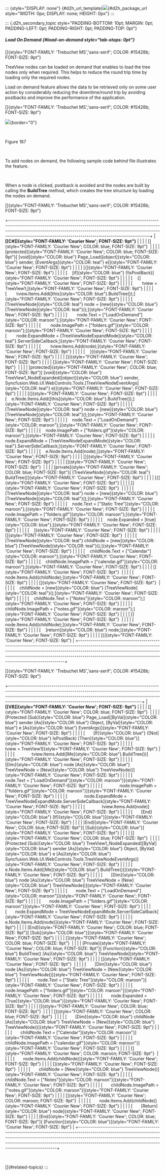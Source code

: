 ::: {style="DISPLAY: none"}
[](ms-xhelp:///?Id=d2h_url_template){#d2h_url_template}![](!package_url!){#d2h_package_url style="WIDTH: 0px; DISPLAY: none; HEIGHT: 0px"}
:::

::: {.d2h_secondary_topic style="PADDING-BOTTOM: 10pt; MARGIN: 0pt; PADDING-LEFT: 0pt; PADDING-RIGHT: 0pt; PADDING-TOP: 0pt"}
##### Load On Demand {#load-on-demand style="tab-stops: 0pt"}

[]{style="FONT-FAMILY: 'Trebuchet MS','sans-serif'; COLOR: #15428b; FONT-SIZE: 9pt"} 

TreeView nodes can be loaded on demand that enables to load the tree nodes only when required. This helps to reduce the round trip time by loading only the required nodes.

Load on demand feature allows the data to be retrieved only on some user action by considerably reducing the downtime/round trip by avoiding postbacks and improve the performance of the application.

[]{style="FONT-FAMILY: 'Trebuchet MS','sans-serif'; COLOR: #15428b; FONT-SIZE: 9pt"} 

![](ImagesExt/image72_286.jpg){border="0"}

 

Figure 187

 

To add nodes on demand, the following sample code behind file illustrates the feature.

 

When a node is clicked, postback is avoided and the nodes are built by calling the **BuildTree** method, which creates the tree structure by loading the nodes on demand.

[]{style="FONT-FAMILY: 'Trebuchet MS','sans-serif'; COLOR: #15428b; FONT-SIZE: 9pt"} 

+-----------------------------------------------------------------------------------------------------------------------------------------------------------------------------------------------------------------------------------------------------------------------------------------------------------------+
| **[\[C#\]]{style="FONT-FAMILY: 'Courier New'; FONT-SIZE: 9pt"}**                                                                                                                                                                                                                                                |
|                                                                                                                                                                                                                                                                                                                 |
| []{style="FONT-FAMILY: 'Courier New'; COLOR: blue; FONT-SIZE: 9pt"}                                                                                                                                                                                                                                             |
|                                                                                                                                                                                                                                                                                                                 |
| [protected]{style="FONT-FAMILY: 'Courier New'; COLOR: blue; FONT-SIZE: 9pt"}[ [void]{style="COLOR: blue"} Page_Load([object]{style="COLOR: blue"} sender, [EventArgs]{style="COLOR: teal"} e)]{style="FONT-FAMILY: 'Courier New'; FONT-SIZE: 9pt"}                                                              |
|                                                                                                                                                                                                                                                                                                                 |
| [{]{style="FONT-FAMILY: 'Courier New'; FONT-SIZE: 9pt"}                                                                                                                                                                                                                                                         |
|                                                                                                                                                                                                                                                                                                                 |
| [    [if]{style="COLOR: blue"} (!IsPostBack)]{style="FONT-FAMILY: 'Courier New'; FONT-SIZE: 9pt"}                                                                                                                                                                                                               |
|                                                                                                                                                                                                                                                                                                                 |
| [    {]{style="FONT-FAMILY: 'Courier New'; FONT-SIZE: 9pt"}                                                                                                                                                                                                                                                     |
|                                                                                                                                                                                                                                                                                                                 |
| [        tview = TreeView1;]{style="FONT-FAMILY: 'Courier New'; FONT-SIZE: 9pt"}                                                                                                                                                                                                                                |
|                                                                                                                                                                                                                                                                                                                 |
| [        tview.Items.Add([this]{style="COLOR: blue"}.BuildTree());]{style="FONT-FAMILY: 'Courier New'; FONT-SIZE: 9pt"}                                                                                                                                                                                         |
|                                                                                                                                                                                                                                                                                                                 |
| [        [TreeViewNode]{style="COLOR: teal"} node = [new]{style="COLOR: blue"} [TreeViewNode]{style="COLOR: teal"}();]{style="FONT-FAMILY: 'Courier New'; FONT-SIZE: 9pt"}                                                                                                                                      |
|                                                                                                                                                                                                                                                                                                                 |
| [        node.Text = [\"LoadOnDemand\"]{style="COLOR: maroon"};]{style="FONT-FAMILY: 'Courier New'; FONT-SIZE: 9pt"}                                                                                                                                                                                            |
|                                                                                                                                                                                                                                                                                                                 |
| [        node.ImagePath = [\"folders.gif\"]{style="COLOR: maroon"};]{style="FONT-FAMILY: 'Courier New'; FONT-SIZE: 9pt"}                                                                                                                                                                                        |
|                                                                                                                                                                                                                                                                                                                 |
| [        node.ExpandMode = [TreeViewNodeExpandMode]{style="COLOR: teal"}.ServerSideCallback;]{style="FONT-FAMILY: 'Courier New'; FONT-SIZE: 9pt"}                                                                                                                                                               |
|                                                                                                                                                                                                                                                                                                                 |
| [        tview.Items.Add(node);]{style="FONT-FAMILY: 'Courier New'; FONT-SIZE: 9pt"}                                                                                                                                                                                                                            |
|                                                                                                                                                                                                                                                                                                                 |
| [    }]{style="FONT-FAMILY: 'Courier New'; FONT-SIZE: 9pt"}                                                                                                                                                                                                                                                     |
|                                                                                                                                                                                                                                                                                                                 |
| [}]{style="FONT-FAMILY: 'Courier New'; FONT-SIZE: 9pt"}                                                                                                                                                                                                                                                         |
|                                                                                                                                                                                                                                                                                                                 |
| []{style="FONT-FAMILY: 'Courier New'; FONT-SIZE: 9pt"}                                                                                                                                                                                                                                                          |
|                                                                                                                                                                                                                                                                                                                 |
| [protected]{style="FONT-FAMILY: 'Courier New'; COLOR: blue; FONT-SIZE: 9pt"}[ [void]{style="COLOR: blue"} TreeView1_NodeExpanded([object]{style="COLOR: blue"} sender, Syncfusion.Web.UI.WebControls.Tools.[TreeViewNodeEventArgs]{style="COLOR: teal"} e)]{style="FONT-FAMILY: 'Courier New'; FONT-SIZE: 9pt"} |
|                                                                                                                                                                                                                                                                                                                 |
| [{]{style="FONT-FAMILY: 'Courier New'; FONT-SIZE: 9pt"}                                                                                                                                                                                                                                                         |
|                                                                                                                                                                                                                                                                                                                 |
| [    e.Node.Items.Add([this]{style="COLOR: blue"}.BuildTree());]{style="FONT-FAMILY: 'Courier New'; FONT-SIZE: 9pt"}                                                                                                                                                                                            |
|                                                                                                                                                                                                                                                                                                                 |
| [    [TreeViewNode]{style="COLOR: teal"} node = [new]{style="COLOR: blue"} [TreeViewNode]{style="COLOR: teal"}();]{style="FONT-FAMILY: 'Courier New'; FONT-SIZE: 9pt"}                                                                                                                                          |
|                                                                                                                                                                                                                                                                                                                 |
| [    node.Text = [\"LoadOnDemand\"]{style="COLOR: maroon"};]{style="FONT-FAMILY: 'Courier New'; FONT-SIZE: 9pt"}                                                                                                                                                                                                |
|                                                                                                                                                                                                                                                                                                                 |
| [    node.ImagePath = [\"folders.gif\"]{style="COLOR: maroon"};]{style="FONT-FAMILY: 'Courier New'; FONT-SIZE: 9pt"}                                                                                                                                                                                            |
|                                                                                                                                                                                                                                                                                                                 |
| [    node.ExpandMode = [TreeViewNodeExpandMode]{style="COLOR: teal"}.ServerSideCallback;]{style="FONT-FAMILY: 'Courier New'; FONT-SIZE: 9pt"}                                                                                                                                                                   |
|                                                                                                                                                                                                                                                                                                                 |
| [    e.Node.Items.Add(node);]{style="FONT-FAMILY: 'Courier New'; FONT-SIZE: 9pt"}                                                                                                                                                                                                                               |
|                                                                                                                                                                                                                                                                                                                 |
| [}]{style="FONT-FAMILY: 'Courier New'; FONT-SIZE: 9pt"}                                                                                                                                                                                                                                                         |
|                                                                                                                                                                                                                                                                                                                 |
| []{style="FONT-FAMILY: 'Courier New'; FONT-SIZE: 9pt"}                                                                                                                                                                                                                                                          |
|                                                                                                                                                                                                                                                                                                                 |
| [private]{style="FONT-FAMILY: 'Courier New'; COLOR: blue; FONT-SIZE: 9pt"}[ [TreeViewNode]{style="COLOR: teal"} BuildTree()]{style="FONT-FAMILY: 'Courier New'; FONT-SIZE: 9pt"}                                                                                                                                |
|                                                                                                                                                                                                                                                                                                                 |
| [{]{style="FONT-FAMILY: 'Courier New'; FONT-SIZE: 9pt"}                                                                                                                                                                                                                                                         |
|                                                                                                                                                                                                                                                                                                                 |
| []{style="FONT-FAMILY: 'Courier New'; FONT-SIZE: 9pt"}                                                                                                                                                                                                                                                          |
|                                                                                                                                                                                                                                                                                                                 |
| [    [TreeViewNode]{style="COLOR: teal"} node = [new]{style="COLOR: blue"} [TreeViewNode]{style="COLOR: teal"}();]{style="FONT-FAMILY: 'Courier New'; FONT-SIZE: 9pt"}                                                                                                                                          |
|                                                                                                                                                                                                                                                                                                                 |
| [    node.Text = [\"Static Tree\"]{style="COLOR: maroon"};]{style="FONT-FAMILY: 'Courier New'; FONT-SIZE: 9pt"}                                                                                                                                                                                                 |
|                                                                                                                                                                                                                                                                                                                 |
| [    node.ImagePath = [\"folders.gif\"]{style="COLOR: maroon"};]{style="FONT-FAMILY: 'Courier New'; FONT-SIZE: 9pt"}                                                                                                                                                                                            |
|                                                                                                                                                                                                                                                                                                                 |
| [    node.Expanded = [true]{style="COLOR: blue"};]{style="FONT-FAMILY: 'Courier New'; FONT-SIZE: 9pt"}                                                                                                                                                                                                          |
|                                                                                                                                                                                                                                                                                                                 |
| [    ]{style="FONT-FAMILY: 'Courier New'; FONT-SIZE: 9pt"}                                                                                                                                                                                                                                                      |
|                                                                                                                                                                                                                                                                                                                 |
| []{style="FONT-FAMILY: 'Courier New'; FONT-SIZE: 9pt"}                                                                                                                                                                                                                                                          |
|                                                                                                                                                                                                                                                                                                                 |
| [    [TreeViewNode]{style="COLOR: teal"} childNode = [new]{style="COLOR: blue"} [TreeViewNode]{style="COLOR: teal"}();]{style="FONT-FAMILY: 'Courier New'; FONT-SIZE: 9pt"}                                                                                                                                     |
|                                                                                                                                                                                                                                                                                                                 |
| [    childNode.Text = [\"Calendar\"]{style="COLOR: maroon"};]{style="FONT-FAMILY: 'Courier New'; FONT-SIZE: 9pt"}                                                                                                                                                                                               |
|                                                                                                                                                                                                                                                                                                                 |
| [    childNode.ImagePath = [\"calendar.gif\"]{style="COLOR: maroon"};]{style="FONT-FAMILY: 'Courier New'; FONT-SIZE: 9pt"}                                                                                                                                                                                      |
|                                                                                                                                                                                                                                                                                                                 |
| []{style="FONT-FAMILY: 'Courier New'; FONT-SIZE: 9pt"}                                                                                                                                                                                                                                                          |
|                                                                                                                                                                                                                                                                                                                 |
| [    node.Items.Add(childNode);]{style="FONT-FAMILY: 'Courier New'; FONT-SIZE: 9pt"}                                                                                                                                                                                                                            |
|                                                                                                                                                                                                                                                                                                                 |
| []{style="FONT-FAMILY: 'Courier New'; FONT-SIZE: 9pt"}                                                                                                                                                                                                                                                          |
|                                                                                                                                                                                                                                                                                                                 |
| [    childNode = [new]{style="COLOR: blue"} [TreeViewNode]{style="COLOR: teal"}();]{style="FONT-FAMILY: 'Courier New'; FONT-SIZE: 9pt"}                                                                                                                                                                         |
|                                                                                                                                                                                                                                                                                                                 |
| [    childNode.Text = [\"Notes\"]{style="COLOR: maroon"};]{style="FONT-FAMILY: 'Courier New'; FONT-SIZE: 9pt"}                                                                                                                                                                                                  |
|                                                                                                                                                                                                                                                                                                                 |
| [    childNode.ImagePath = [\"notes.gif\"]{style="COLOR: maroon"};]{style="FONT-FAMILY: 'Courier New'; FONT-SIZE: 9pt"}                                                                                                                                                                                         |
|                                                                                                                                                                                                                                                                                                                 |
| []{style="FONT-FAMILY: 'Courier New'; FONT-SIZE: 9pt"}                                                                                                                                                                                                                                                          |
|                                                                                                                                                                                                                                                                                                                 |
| [    node.Items.Add(childNode);]{style="FONT-FAMILY: 'Courier New'; FONT-SIZE: 9pt"}                                                                                                                                                                                                                            |
|                                                                                                                                                                                                                                                                                                                 |
| [    [return]{style="COLOR: blue"} node;]{style="FONT-FAMILY: 'Courier New'; FONT-SIZE: 9pt"}                                                                                                                                                                                                                   |
|                                                                                                                                                                                                                                                                                                                 |
| [}]{style="FONT-FAMILY: 'Courier New'; FONT-SIZE: 9pt"}                                                                                                                                                                                                                                                         |
+-----------------------------------------------------------------------------------------------------------------------------------------------------------------------------------------------------------------------------------------------------------------------------------------------------------------+

[]{style="FONT-FAMILY: 'Trebuchet MS','sans-serif'; COLOR: #15428b; FONT-SIZE: 9pt"} 

+-------------------------------------------------------------------------------------------------------------------------------------------------------------------------------------------------------------------------------------------------------------------------------------------------------------+
| **[\[VB\]]{style="FONT-FAMILY: 'Courier New'; FONT-SIZE: 9pt"}**                                                                                                                                                                                                                                            |
|                                                                                                                                                                                                                                                                                                             |
| []{style="FONT-FAMILY: 'Courier New'; COLOR: blue; FONT-SIZE: 9pt"}                                                                                                                                                                                                                                         |
|                                                                                                                                                                                                                                                                                                             |
| [Protected [Sub]{style="COLOR: blue"} Page_Load([ByVal]{style="COLOR: blue"} sender [As]{style="COLOR: blue"} Object, [ByVal]{style="COLOR: blue"} e [As]{style="COLOR: blue"} EventArgs)]{style="FONT-FAMILY: 'Courier New'; FONT-SIZE: 9pt"}                                                              |
|                                                                                                                                                                                                                                                                                                             |
| [       [If]{style="COLOR: blue"} ([Not]{style="COLOR: blue"} IsPostBack) [Then]{style="COLOR: blue"}]{style="FONT-FAMILY: 'Courier New'; FONT-SIZE: 9pt"}                                                                                                                                                  |
|                                                                                                                                                                                                                                                                                                             |
| [              tview = TreeView1]{style="FONT-FAMILY: 'Courier New'; FONT-SIZE: 9pt"}                                                                                                                                                                                                                       |
|                                                                                                                                                                                                                                                                                                             |
| [              tview.Items.Add([Me]{style="COLOR: blue"}.BuildTree())]{style="FONT-FAMILY: 'Courier New'; FONT-SIZE: 9pt"}                                                                                                                                                                                  |
|                                                                                                                                                                                                                                                                                                             |
| [              [Dim]{style="COLOR: blue"} node [As]{style="COLOR: blue"} TreeViewNode = [New]{style="COLOR: blue"} TreeViewNode()]{style="FONT-FAMILY: 'Courier New'; FONT-SIZE: 9pt"}                                                                                                                      |
|                                                                                                                                                                                                                                                                                                             |
| [              node.Text = [\"LoadOnDemand\"]{style="COLOR: maroon"}]{style="FONT-FAMILY: 'Courier New'; FONT-SIZE: 9pt"}                                                                                                                                                                                   |
|                                                                                                                                                                                                                                                                                                             |
| [              node.ImagePath = [\"folders.gif\"]{style="COLOR: maroon"}]{style="FONT-FAMILY: 'Courier New'; FONT-SIZE: 9pt"}                                                                                                                                                                               |
|                                                                                                                                                                                                                                                                                                             |
| [              node.ExpandMode = TreeViewNodeExpandMode.ServerSideCallback]{style="FONT-FAMILY: 'Courier New'; FONT-SIZE: 9pt"}                                                                                                                                                                             |
|                                                                                                                                                                                                                                                                                                             |
| [              tview.Items.Add(node)]{style="FONT-FAMILY: 'Courier New'; FONT-SIZE: 9pt"}                                                                                                                                                                                                                   |
|                                                                                                                                                                                                                                                                                                             |
| [       [End]{style="COLOR: blue"} [If]{style="COLOR: blue"}]{style="FONT-FAMILY: 'Courier New'; FONT-SIZE: 9pt"}                                                                                                                                                                                           |
|                                                                                                                                                                                                                                                                                                             |
| [End]{style="FONT-FAMILY: 'Courier New'; COLOR: blue; FONT-SIZE: 9pt"}[ [Sub]{style="COLOR: blue"}]{style="FONT-FAMILY: 'Courier New'; FONT-SIZE: 9pt"}                                                                                                                                                     |
|                                                                                                                                                                                                                                                                                                             |
| []{style="FONT-FAMILY: 'Courier New'; COLOR: blue; FONT-SIZE: 9pt"}                                                                                                                                                                                                                                         |
|                                                                                                                                                                                                                                                                                                             |
| [Protected [Sub]{style="COLOR: blue"} TreeView1_NodeExpanded([ByVal]{style="COLOR: blue"} sender [As]{style="COLOR: blue"} Object, [ByVal]{style="COLOR: blue"} e [As]{style="COLOR: blue"} Syncfusion.Web.UI.WebControls.Tools.TreeViewNodeEventArgs)]{style="FONT-FAMILY: 'Courier New'; FONT-SIZE: 9pt"} |
|                                                                                                                                                                                                                                                                                                             |
| [       e.Node.Items.Add([Me]{style="COLOR: blue"}.BuildTree())]{style="FONT-FAMILY: 'Courier New'; FONT-SIZE: 9pt"}                                                                                                                                                                                        |
|                                                                                                                                                                                                                                                                                                             |
| [       [Dim]{style="COLOR: blue"} node [As]{style="COLOR: blue"} TreeViewNode = [New]{style="COLOR: blue"} TreeViewNode()]{style="FONT-FAMILY: 'Courier New'; FONT-SIZE: 9pt"}                                                                                                                             |
|                                                                                                                                                                                                                                                                                                             |
| [       node.Text = [\"LoadOnDemand\"]{style="COLOR: maroon"}]{style="FONT-FAMILY: 'Courier New'; FONT-SIZE: 9pt"}                                                                                                                                                                                          |
|                                                                                                                                                                                                                                                                                                             |
| [       node.ImagePath = [\"folders.gif\"]{style="COLOR: maroon"}]{style="FONT-FAMILY: 'Courier New'; FONT-SIZE: 9pt"}                                                                                                                                                                                      |
|                                                                                                                                                                                                                                                                                                             |
| [       node.ExpandMode = TreeViewNodeExpandMode.ServerSideCallback]{style="FONT-FAMILY: 'Courier New'; FONT-SIZE: 9pt"}                                                                                                                                                                                    |
|                                                                                                                                                                                                                                                                                                             |
| [       e.Node.Items.Add(node)]{style="FONT-FAMILY: 'Courier New'; FONT-SIZE: 9pt"}                                                                                                                                                                                                                         |
|                                                                                                                                                                                                                                                                                                             |
| [End]{style="FONT-FAMILY: 'Courier New'; COLOR: blue; FONT-SIZE: 9pt"}[ [Sub]{style="COLOR: blue"}]{style="FONT-FAMILY: 'Courier New'; FONT-SIZE: 9pt"}                                                                                                                                                     |
|                                                                                                                                                                                                                                                                                                             |
| []{style="FONT-FAMILY: 'Courier New'; COLOR: blue; FONT-SIZE: 9pt"}                                                                                                                                                                                                                                         |
|                                                                                                                                                                                                                                                                                                             |
| [Private]{style="FONT-FAMILY: 'Courier New'; COLOR: blue; FONT-SIZE: 9pt"}[ [Function]{style="COLOR: blue"} BuildTree() [As]{style="COLOR: blue"} TreeViewNode]{style="FONT-FAMILY: 'Courier New'; FONT-SIZE: 9pt"}                                                                                         |
|                                                                                                                                                                                                                                                                                                             |
| []{style="FONT-FAMILY: 'Courier New'; FONT-SIZE: 9pt"}                                                                                                                                                                                                                                                      |
|                                                                                                                                                                                                                                                                                                             |
| [       [Dim]{style="COLOR: blue"} node [As]{style="COLOR: blue"} TreeViewNode = [New]{style="COLOR: blue"} TreeViewNode()]{style="FONT-FAMILY: 'Courier New'; FONT-SIZE: 9pt"}                                                                                                                             |
|                                                                                                                                                                                                                                                                                                             |
| [       node.Text = [\"Static Tree\"]{style="COLOR: maroon"}]{style="FONT-FAMILY: 'Courier New'; FONT-SIZE: 9pt"}                                                                                                                                                                                           |
|                                                                                                                                                                                                                                                                                                             |
| [       node.ImagePath = [\"folders.gif\"]{style="COLOR: maroon"}]{style="FONT-FAMILY: 'Courier New'; FONT-SIZE: 9pt"}                                                                                                                                                                                      |
|                                                                                                                                                                                                                                                                                                             |
| [       node.Expanded = [True]{style="COLOR: blue"}]{style="FONT-FAMILY: 'Courier New'; FONT-SIZE: 9pt"}                                                                                                                                                                                                    |
|                                                                                                                                                                                                                                                                                                             |
| []{style="FONT-FAMILY: 'Courier New'; COLOR: blue; FONT-SIZE: 9pt"}                                                                                                                                                                                                                                         |
|                                                                                                                                                                                                                                                                                                             |
| []{style="FONT-FAMILY: 'Courier New'; COLOR: blue; FONT-SIZE: 9pt"}                                                                                                                                                                                                                                         |
|                                                                                                                                                                                                                                                                                                             |
| [       [Dim]{style="COLOR: blue"} childNode [As]{style="COLOR: blue"} TreeViewNode = [New]{style="COLOR: blue"} TreeViewNode()]{style="FONT-FAMILY: 'Courier New'; FONT-SIZE: 9pt"}                                                                                                                        |
|                                                                                                                                                                                                                                                                                                             |
| [       childNode.Text = [\"Calendar\"]{style="COLOR: maroon"}]{style="FONT-FAMILY: 'Courier New'; FONT-SIZE: 9pt"}                                                                                                                                                                                         |
|                                                                                                                                                                                                                                                                                                             |
| [       childNode.ImagePath = [\"calendar.gif\"]{style="COLOR: maroon"}]{style="FONT-FAMILY: 'Courier New'; FONT-SIZE: 9pt"}                                                                                                                                                                                |
|                                                                                                                                                                                                                                                                                                             |
| []{style="FONT-FAMILY: 'Courier New'; COLOR: maroon; FONT-SIZE: 9pt"}                                                                                                                                                                                                                                       |
|                                                                                                                                                                                                                                                                                                             |
| [       node.Items.Add(childNode)]{style="FONT-FAMILY: 'Courier New'; FONT-SIZE: 9pt"}                                                                                                                                                                                                                      |
|                                                                                                                                                                                                                                                                                                             |
| []{style="FONT-FAMILY: 'Courier New'; FONT-SIZE: 9pt"}                                                                                                                                                                                                                                                      |
|                                                                                                                                                                                                                                                                                                             |
| [       childNode = [New]{style="COLOR: blue"} TreeViewNode()]{style="FONT-FAMILY: 'Courier New'; FONT-SIZE: 9pt"}                                                                                                                                                                                          |
|                                                                                                                                                                                                                                                                                                             |
| [       childNode.Text = [\"Notes\"]{style="COLOR: maroon"}]{style="FONT-FAMILY: 'Courier New'; FONT-SIZE: 9pt"}                                                                                                                                                                                            |
|                                                                                                                                                                                                                                                                                                             |
| [       childNode.ImagePath = [\"notes.gif\"]{style="COLOR: maroon"}]{style="FONT-FAMILY: 'Courier New'; FONT-SIZE: 9pt"}                                                                                                                                                                                   |
|                                                                                                                                                                                                                                                                                                             |
| []{style="FONT-FAMILY: 'Courier New'; COLOR: maroon; FONT-SIZE: 9pt"}                                                                                                                                                                                                                                       |
|                                                                                                                                                                                                                                                                                                             |
| [       node.Items.Add(childNode)]{style="FONT-FAMILY: 'Courier New'; FONT-SIZE: 9pt"}                                                                                                                                                                                                                      |
|                                                                                                                                                                                                                                                                                                             |
| [       [Return]{style="COLOR: blue"} node]{style="FONT-FAMILY: 'Courier New'; FONT-SIZE: 9pt"}                                                                                                                                                                                                             |
|                                                                                                                                                                                                                                                                                                             |
| [End]{style="FONT-FAMILY: 'Courier New'; COLOR: blue; FONT-SIZE: 9pt"}[ [Function]{style="COLOR: blue"}]{style="FONT-FAMILY: 'Courier New'; FONT-SIZE: 9pt"}                                                                                                                                                |
+-------------------------------------------------------------------------------------------------------------------------------------------------------------------------------------------------------------------------------------------------------------------------------------------------------------+

 

[]{#related-topics}
:::
